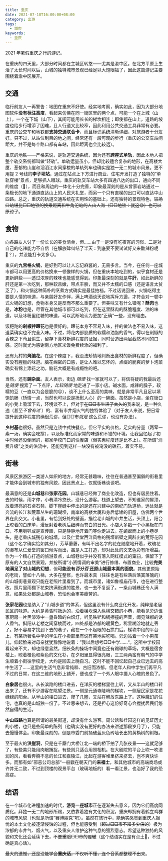 ```yaml
---
title: 重庆
date: 2021-07-18T16:00:00+08:00
category: 出游
tags:
  - 城市
keywords:
  - 重庆
---
```


2021 年暑假重庆之行的游记。

<!-- more -->

在重庆的四天里，大部分时间都在主城区转悠——尤其是渝中区。在北方平原上生活了太长时间以后，山城的独特城市景观已经足以大饱眼福了，因此这篇游记主要围绕着渝中区展开。

## 交通

临行前友人一再警告：地图在重庆不好使。经实地考察，确实如此，因为大部分地图软件**没有标注高度**，看起来仿佛在同一街区里的两个点，可能一个在上城（山上），一个在下城（山下），其间可能用长长的梯坎相连；即使都在山上，道路的坡度也给步行增添了困难，且人行道又比较窄，因此利用公共交通工具非常有必要。重庆的公交车和地铁都**支持交通联合卡**，而且标识系统清晰详细，对旅游者十分友好。只不过，从站位到目的地之间，经常还有一段可观的步行（重庆的公交车站间距大，并不是每个路口都有车站，因此距离也会比较远）。

重庆的地铁——严格来说，是轨道交通系统，因为还有**跨座式单轨**，因此本地人把整个轨交系统都叫做“轻轨”。单轨运量虽小，但却比较适合复杂的地形，在高楼大厦、葱郁的山崖和滔滔江水间穿梭的单轨列车也确实是独一无二的城市风景。更不用提 2 号线的**李子坝站**，通过在站点上下方进行商业、住宅开发打造了独特的”单轨穿楼”景点，足够抓人眼球。重庆的轨交车站大多有四通八达的出口，通向不同的维度（🤣），而且和周边的一体化十分完善，印象最深刻的是从曾家岩站通过一条极长的地下通道直达山上的人民大礼堂，而另一个只有直梯的出口可以直达中山四路。总之，重庆的轨道交通系统在实用性的基础上，还有独特的景观特色，~~较场口站堪比□□地铁的换乘距离和牛角沱站的人山人海（□□地铁：就这😅）也可以原谅了~~。

## 食物

向各路友人讨了一份长长的美食清单，但……由于一是没有吃夜宵的习惯、二是对自己的吃辣能力不自信（在解放碑纠结了半天：到底要不要试试好又来酸辣粉呢🤔？），并没能打卡太多😥。

重庆的**九宫格火锅**，是好到可以让人忘记麻酱的，无需多言。当今，在任何一座城市都可以用更高的价格换来一顿像样的火锅，但在重庆本地吃到的，似乎食材还是更新鲜些——透过浓厚的辣味也能感觉得到。印象最深刻的就是**牛肝**，如此新鲜的肝还是第一次吃到，那种软且嫩，带点丰腴，而又并不太糯的口感（还是语言太贫乏了），和火锅这种简朴的烹煮方式确实是最佳拍档。不过话说回来，火锅吃得主要是人情的味道，与亲朋好友作伴，满上啤酒谈天说地挥斥方遒，才符合对一顿中式火锅的幻想，食物本身又是反而不那么重要了。但美味又有什么错呢？**酥肉**也是，**冰粉**也是，尽管在其他城市都可以吃到，但在这里酥肉的酥脆程度、油的味道，以及冰粉里红糖的味道，可以武断地认为更加“正确”一些，没有理由。

饭粑跎的**剁椒拌蹄花**也是很好的。蹄花本身不容易入味，拌的做法也不易入味，这道菜确实也不完全入味。不过，蹄花内部胶质的软糯和油脂的香气，得以在剁椒的香辣之下苟且偷生，留存下食材新鲜程度的证据，同时营造出两层截然不同的口感。这时就尤为感谢南方地区米饭免费续添的福利了。

还有九村的**烤脑花**。在这个辣度下，我没法矫情地判断出食材的新鲜程度了，但确实没有腥膻的味道。脑花绵密的口感，是让人难以忘怀的，点缀的脆爽的萝卜泡菜确实有锦上添花之功。脑花大概是有成瘾性的吧。

当然，还有**豌杂面**。友人表示，街边 *随便* 找一家就可以了，将信将疑的我最后还是*随便* 搜索了一下点评，*比较随便* 地走进了一家小店。碱水面，咸辣的臊子，软糯的豆（一直以为会是脆的😲），谈不上什么至高的美味，就是非常平凡且足以填饱饥肠（矫情一点，当然也可以说是抚慰人心）的一碗面。虽然是小店，坐在街口的小凳上吸溜下去，环境谈不上，但对于~~在□□市生活了太久的~~我来说，是一种久违（甚至*不曾有过* ）的、富有市井烟火气的独特体验了（对于友人来说，把日常提升到这种程度的确很荒谬，但□□市*就是* 这么荒谬，也没有办法）。

**乡村基**也很好。虽然只是连锁中式快餐店，但它平实的价格，足实的分量（两荤一素一汤，确实会吃撑），以及标准化而家常的味道和不错的环境，让我回忆起了初中时候还没倒闭的，那家学校门口的快餐店（但实惠程度还是比不上）。在所谓“消费升级”之类的洪流中，还能见到这样一块没有被淹没的礁石，着实不易。

## 街巷

风景区旅游区一类游人如织的地方，经常无甚趣味，往往在普通甚至偏僻的街巷里才能体会到城市的独有风貌，因此景点上，仅就街巷谈谈吧。

最满意的还是**山城巷**和**张家花园**。山城巷已经做了商业化改造，但也有居民住着。去的时候，雨才停，小巷清冷悠长，没什么游客。栈道上望去，不知谁家的屋顶，放着漂亮的石桌石凳，脚下崖缝中伸出的是还在兴建中的南纪门轨道桥，远处就是奔流的长江和荒草丛生的珊瑚坝，南岸的高楼大厦和身后低矮的旧屋，仿佛两个世界在此交叉。小巷里，有恰到好处的壁画，描绘老山城的市井生活，头顶上，阳台上晾着的白床单，漫反射着老树后细碎而苍白的日光。小店大多戳一个小黑板在门口，不用喇叭或是宣传画，只是静静地开着门等你走进去。在蜿蜒而上的小巷尽头，是老重庆城残存的城墙，以及仁爱堂西洋风格的残垣断壁之间辟出的荒野花园（这个名字确实恰如其分），芳草萋萋，有叫不出名字的花在随意地开着，玫瑰花的瀑布从仁爱堂的窗口倾泻而出，虽是人工打造，却对此处的文艺色彩有所增益。作为一个精心打造的旅游景点，山城巷似乎并没有落入网红模式的窠臼，保留下了原有的人文自然景观，并按所谓”小资情调的审美“进行修缮、布置商业，比较**完美地满足了对山城的幻想**，但**可能没有*百分百* 还原山城最本真的面貌**。其他更原始的老街，譬如十八梯，大多在整修，也许最本真（往往也是有些落后落寞落魄的）的山城街巷景观只能在老照片里看到了。而城市里，诸如鲁祖庙花市，也在进行整改，照片里雨棚下花束挤满街道的胜景，也一去不复返了。一条山城巷还令人满意，如果处处都是山城巷，恐怕也会审美疲劳的。

**张家花园**也是纳入了”山城步道“的体系，但这里没有什么商业化开发，纯粹是老居民区的味道。大约是黄昏时抵达的，沿着梯坎深入纵横交错的小巷，能看见旁边谁家厨房一片黑漆漆中一盏昏暗的白炽灯，听见铁铲和锅擦撞的声音，闻见辣椒的诱人香气。斜阳从老楼之间穿梭而过，四处都是浓郁的暖黄色，稀里糊涂地就走丢了。好不容易才找到下去的巷子，藏在一个不起眼的石拱门后。梯坎中段的平台上，有某所著名中学的学生在小卖部里有说有笑地买吃喝。旁边站着一个小男孩儿，仰起脸来对母亲犹犹豫豫地说着：”我以后想考□□中学……“。这所中学校园看起来不大，却也绿意盎然，细长条的操场中间竟也还有踢球的草场，大概是宿舍楼上，晾着橙色和紫色的文化衫，在夕阳里显得很亮眼，三三两两蛮有朝气的中学生顺着小街往学校走，大约是回去上晚自习。这时不能不回忆起自己业已远去的高中生活了……这里的生活气息非常纯粹、古旧而浓郁，但老年人和中学生们再平凡不过的日常，在这三维的地形上铺开，便也成了一个外人眼中摄人心魄的景色了。

**白象居**也很火。从长滨路的楼口进去，在洋灰的楼梯里往上转，又从半山的楼口转出来了，还有不少游客在眺望江景。一侧是元通寺陡峭的梯坎，一侧居民家是花花绿绿的阳台。从半山的楼口进去，爬了几圈，又站在解放东路上了。这种魔幻的住宅，也真的是山城独一份了。不过思来想去，还是担心这份好奇心会搅扰居民们悠然自得的生活。

**中山四路**也算是所谓的最美街道，却没有什么游客。周公馆和桂园这样的见证历史的小楼，也只是些简单的陈列（也确实没有更好的办法来讲述那段岁月了），只能去慢慢体会。印象最深刻的，倒是市委门前捅破蓝灰色砖墙长出的黄桷树的树根。

至于最火的**洪崖洞**，只是在千厮门大桥江北一端的桥下拍了几张夜景——这就足够了，有些美只能用肉眼捕捉，有些则只适合用照相机。在大剧院的平台上吹一吹湿润的风，看看奔腾不息的长江和嘉陵江，比起在游客堆里挤来挤去，岂不爽快许多。而那有如”邪恶公司总部“一般戳在朝天门的**来福士**，和其他城市的高端商场或许并无二致，不过到顶楼的观景平台（玻璃地板的）看一看江景，也治好了我的恐高症。

## 结语

在一个城市化进程加速的时代，**游览一座城市**正在逐渐失去意义，因为它们高度同质化。拜独一无二的地形所赐，又依靠着独有文化的积淀，重庆却拥有着鹤立鸡群的城市风貌（也就是所谓“赛博朋克”吧）。虽然在旅行中，能确实感觉到重庆人担忧的本土文化被逐渐侵蚀的过程，但也能感受到（~~超过□□市不知多少倍的~~）极为浓郁的市井气、烟火气，以及重庆人维护这种气息的强烈意志。希望这种独特的风貌和文化还会延续下去，~~不要重蹈□□市的覆辙~~（这个结语实在是有点土🤪，不过确是真心话）。

~~最大的遗憾，还是没能学会**重庆话**，不仅听不懂，连个音系都整理不出来~~。
